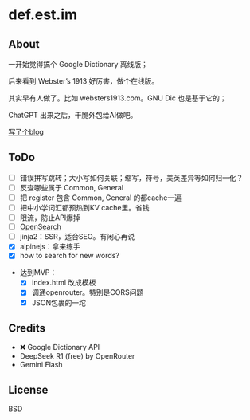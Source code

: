 # def.est.im

## About

一开始觉得搞个 Google Dictionary 离线版；

后来看到 Webster’s 1913 好厉害，做个在线版。

其实早有人做了。比如 websters1913.com。GNU Dic 也是基于它的；

ChatGPT 出来之后，干脆外包给AI做吧。

[写了个blog](https://blog.est.im/2025/stdout-12) 

## ToDo

- [ ] 错误拼写跳转；大小写如何关联；缩写，符号，美英差异等如何归一化？
- [ ] 反查哪些属于 Common, General
- [ ] 把 register 包含 Common, General 的都cache一遍
- [ ] 把中小学词汇都预热到KV cache里。省钱
- [ ] 限流，防止API爆掉
- [ ] [OpenSearch](https://developer.mozilla.org/en-US/docs/Web/XML/Guides/OpenSearch#OpenSearch_description_file)
- [ ] jinja2：SSR，适合SEO。有闲心再说
- [X] alpinejs：拿来练手
- [X] how to search for new words?
- 达到MVP：
   - [X] index.html 改成模板
   - [X] 调通openrouter。特别是CORS问题
   - [X] JSON包裹的一坨

## Credits

- ❌ Google Dictionary API 
- DeepSeek R1 (free) by OpenRouter
- Gemini Flash

## License

BSD
